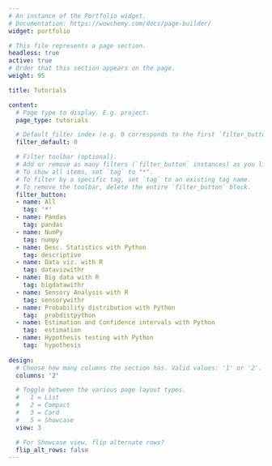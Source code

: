 ```yaml
---
# An instance of the Portfolio widget.
# Documentation: https://wowchemy.com/docs/page-builder/
widget: portfolio

# This file represents a page section.
headless: true
active: true
# Order that this section appears on the page.
weight: 95

title: Tutorials

content:
  # Page type to display. E.g. project.
  page_type: tutorials

  # Default filter index (e.g. 0 corresponds to the first `filter_button` instance below).
  filter_default: 0

  # Filter toolbar (optional).
  # Add or remove as many filters (`filter_button` instances) as you like.
  # To show all items, set `tag` to "*".
  # To filter by a specific tag, set `tag` to an existing tag name.
  # To remove the toolbar, delete the entire `filter_button` block.
  filter_button:
  - name: All
    tag: '*'
  - name: Pandas
    tag: pandas
  - name: NumPy
    tag: numpy
  - name: Desc. Statistics with Python
    tag: descriptive
  - name: Data viz. with R
    tag: datavizwithr
  - name: Big data with R
    tag: bigdatawithr
  - name: Sensory Analysis with R
    tag: sensorywithr
  - name: Probability distribution with Python
    tag:  probdistpython
  - name: Estimation and Confidence intervals with Python
    tag:  estimation
  - name: Hypothesis testing with Python
    tag:  hypothesis
    
design:
  # Choose how many columns the section has. Valid values: '1' or '2'.
  columns: '2'

  # Toggle between the various page layout types.
  #   1 = List
  #   2 = Compact
  #   3 = Card
  #   5 = Showcase
  view: 3

  # For Showcase view, flip alternate rows?
  flip_alt_rows: false
---
```


